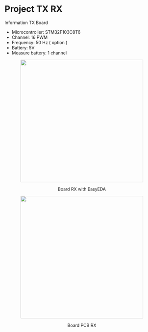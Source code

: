 # Project TX RX

Information TX Board
- Microcontroller: STM32F103C8T6
- Channel: 16 PWM
- Frequency: 50 Hz ( option )
- Battery: 5V
- Measure battery: 1 channel

<p align="center">
  <img src="https://github.com/quyleHCMUT/ProjectTXRX/blob/main/image/PCBRX.png" width="400" />
</p>
<p align="center">
  Board RX with EasyEDA
</p>

<p align="center">
  <img src="https://github.com/quyleHCMUT/ProjectTXRX/blob/main/image/PCBRX_1.jpg" width="400" />
</p>
<p align="center">
  Board PCB RX
</p>



